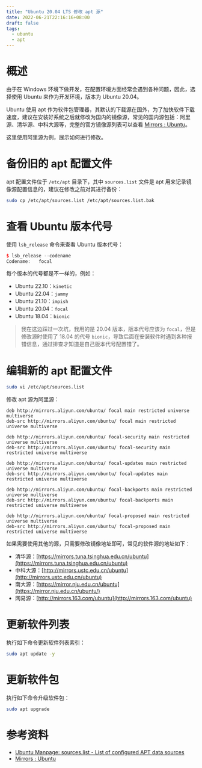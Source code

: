 ```yaml
---
title: "Ubuntu 20.04 LTS 修改 apt 源"
date: 2022-06-21T22:16:16+08:00
draft: false
tags:
  - ubuntu
  - apt
---
```


# 概述

由于在 Windows 环境下做开发，在配置环境方面经常会遇到各种问题，因此，选择使用 Ubuntu 来作为开发环境，版本为 Ubuntu 20.04。

Ubuntu 使用 apt 作为软件包管理器，其默认的下载源在国外，为了加快软件下载速度，建议在安装好系统之后就修改为国内的镜像源，常见的国内源包括：阿里源、清华源、中科大源等，完整的官方镜像源列表可以查看 [Mirrors : Ubuntu](https://launchpad.net/ubuntu/+archivemirrors)。

这里使用阿里源为例，展示如何进行修改。

# 备份旧的 apt 配置文件

apt 配置文件位于 `/etc/apt` 目录下，其中 `sources.list` 文件是 apt 用来记录镜像源配置信息的，建议在修改之前对其进行备份：

```bash
sudo cp /etc/apt/sources.list /etc/apt/sources.list.bak
```

# 查看 Ubuntu 版本代号

使用 `lsb_release` 命令来查看 Ubuntu 版本代号：

```cpp
$ lsb_release --codename
Codename:	focal
```

每个版本的代号都是不一样的，例如：

- Ubuntu 22.10：`kinetic`
- Ubuntu 22.04：`jammy`
- Ubuntu 21.10：`impish`
- Ubuntu 20.04：`focal`
- Ubuntu 18.04：`bionic`

> 我在这边踩过一次坑，我用的是 20.04 版本，版本代号应该为 `focal`，但是修改源时使用了 18.04 的代号 `bionic`，导致后面在安装软件时遇到各种报错信息，通过排查才知道是自己版本代号配置错了。


# 编辑新的 apt 配置文件

```bash
sudo vi /etc/apt/sources.list
```

修改 apt 源为阿里源：

```
deb http://mirrors.aliyun.com/ubuntu/ focal main restricted universe multiverse
deb-src http://mirrors.aliyun.com/ubuntu/ focal main restricted universe multiverse

deb http://mirrors.aliyun.com/ubuntu/ focal-security main restricted universe multiverse
deb-src http://mirrors.aliyun.com/ubuntu/ focal-security main restricted universe multiverse

deb http://mirrors.aliyun.com/ubuntu/ focal-updates main restricted universe multiverse
deb-src http://mirrors.aliyun.com/ubuntu/ focal-updates main restricted universe multiverse

deb http://mirrors.aliyun.com/ubuntu/ focal-backports main restricted universe multiverse
deb-src http://mirrors.aliyun.com/ubuntu/ focal-backports main restricted universe multiverse

deb http://mirrors.aliyun.com/ubuntu/ focal-proposed main restricted universe multiverse
deb-src http://mirrors.aliyun.com/ubuntu/ focal-proposed main restricted universe multiverse
```

如果需要使用其他的源，只需要修改镜像地址即可，常见的软件源的地址如下：

- 清华源：[https://mirrors.tuna.tsinghua.edu.cn/ubuntu](https://mirrors.tuna.tsinghua.edu.cn/ubuntu)
- 中科大源：[http://mirrors.ustc.edu.cn/ubuntu](http://mirrors.ustc.edu.cn/ubuntu)
- 南大源：[https://mirror.nju.edu.cn/ubuntu](https://mirror.nju.edu.cn/ubuntu/)
- 网易源：[http://mirrors.163.com/ubuntu](http://mirrors.163.com/ubuntu)

# 更新软件列表

执行如下命令更新软件列表索引：

```bash
sudo apt update -y
```

# 更新软件包

执行如下命令升级软件包：

```bash
sudo apt upgrade
```

# 参考资料

- [Ubuntu Manpage: sources.list - List of configured APT data sources](https://manpages.ubuntu.com/manpages/focal/man5/sources.list.5.html)
- [Mirrors : Ubuntu](https://launchpad.net/ubuntu/+archivemirrors)